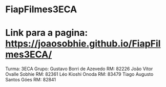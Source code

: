 # FiapFilmes3ECA
# Link para a pagina: https://joaosobhie.github.io/FiapFilmes3ECA/
Turma: 3ECA
Grupo:
Gustavo Borri de Azevedo        RM: 82226
João Vitor Ovalle Sobhie        RM: 82361
Léo Kioshi Onoda            RM: 83479
Tiago Augusto Santos Góes    RM: 82841


